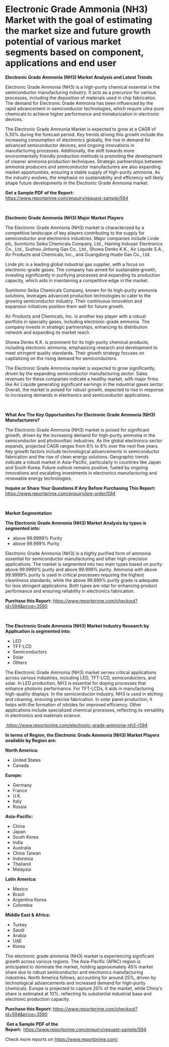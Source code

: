 <p><h1>Electronic Grade Ammonia (NH3) Market with the goal of estimating the market size and future growth potential of various market segments based on component, applications and end user</h1></p><p><strong>Electronic Grade Ammonia (NH3) Market Analysis and Latest Trends</strong></p>
<p><p>Electronic Grade Ammonia (NH3) is a high-purity chemical essential in the semiconductor manufacturing industry. It acts as a precursor for various processes, including the deposition of materials used in chip fabrication. The demand for Electronic Grade Ammonia has been influenced by the rapid advancement in semiconductor technologies, which require ultra-pure chemicals to achieve higher performance and miniaturization in electronic devices.</p><p>The Electronic Grade Ammonia Market is expected to grow at a CAGR of 5.30% during the forecast period. Key trends driving this growth include the increasing consumption of electronics globally, the rise in demand for advanced semiconductor devices, and ongoing innovations in manufacturing processes. Additionally, the shift towards more environmentally friendly production methods is promoting the development of cleaner ammonia production techniques. Strategic partnerships between ammonia producers and semiconductor manufacturers are also expanding market opportunities, ensuring a stable supply of high-purity ammonia. As the industry evolves, the emphasis on sustainability and efficiency will likely shape future developments in the Electronic Grade Ammonia market.</p></p>
<p><strong>Get a Sample PDF of the Report:&nbsp;</strong> <a href="https://www.reportprime.com/enquiry/request-sample/594?utm_campaign=2235&utm_medium=2&utm_source=Github&utm_content=ia&utm_term=18032025&utm_id=electronic-grade-ammonia-nh3">https://www.reportprime.com/enquiry/request-sample/594</a></p>
<p>&nbsp;</p>
<p><strong>Electronic Grade Ammonia (NH3) Major Market Players</strong></p>
<p><p>The Electronic Grade Ammonia (NH3) market is characterized by a competitive landscape of key players contributing to the supply for semiconductor and electronics industries. Major companies include Linde plc, Sumitomo Seika Chemicals Company, Ltd., Haining Indusair Electronics Co., Ltd., Suzhou Jinhong Gas Co., Ltd., Showa Denko K.K., Air Liquide S.A., Air Products and Chemicals, Inc., and Guangdong Huate Gas Co., Ltd.</p><p>Linde plc is a leading global industrial gas supplier, with a focus on electronic-grade gases. The company has aimed for sustainable growth, investing significantly in purifying processes and expanding its production capacity, which aids in maintaining a competitive edge in the market.</p><p>Sumitomo Seika Chemicals Company, known for its high-purity ammonia solutions, leverages advanced production technologies to cater to the growing semiconductor industry. Their continuous innovation and expansion initiatives position them well for future growth.</p><p>Air Products and Chemicals, Inc. is another key player with a robust portfolio in specialty gases, including electronic-grade ammonia. The company invests in strategic partnerships, enhancing its distribution network and expanding its market reach.</p><p>Showa Denko K.K. is prominent for its high-purity chemical products, including electronic ammonia, emphasizing research and development to meet stringent quality standards. Their growth strategy focuses on capitalizing on the rising demand for semiconductors.</p><p>The Electronic Grade Ammonia market is expected to grow significantly, driven by the expanding semiconductor manufacturing sector. Sales revenues for these companies indicate a healthy market, with major firms like Air Liquide generating significant earnings in the industrial gases sector. Overall, the market is poised for robust growth, expected to rise in response to increasing demands in electronics and semiconductor applications.</p></p>
<p>&nbsp;</p>
<p><strong>What Are The Key Opportunities For Electronic Grade Ammonia (NH3) Manufacturers?</strong></p>
<p><p>The Electronic Grade Ammonia (NH3) market is poised for significant growth, driven by the increasing demand for high-purity ammonia in the semiconductor and photovoltaic industries. As the global electronics sector expands, projected CAGR ranges from 6% to 8% over the next five years. Key growth factors include technological advancements in semiconductor fabrication and the rise of clean energy solutions. Geographic trends indicate a robust market in Asia-Pacific, particularly in countries like Japan and South Korea. Future outlook remains positive, fueled by ongoing innovations and escalating investments in electronics manufacturing and renewable energy technologies.</p></p>
<p><strong>Inquire or Share Your Questions If Any Before Purchasing This Report:</strong> <a href="https://www.reportprime.com/enquiry/pre-order/594?utm_campaign=2235&utm_medium=2&utm_source=Github&utm_content=ia&utm_term=18032025&utm_id=electronic-grade-ammonia-nh3">https://www.reportprime.com/enquiry/pre-order/594</a></p>
<p>&nbsp;</p>
<p><strong>Market Segmentation</strong></p>
<p><strong>The Electronic Grade Ammonia (NH3) Market Analysis by types is segmented into:</strong></p>
<p><ul><li>above 99.9999% Purity</li><li>above 99.999% Purity</li></ul></p>
<p><p>Electronic Grade Ammonia (NH3) is a highly purified form of ammonia essential for semiconductor manufacturing and other high-precision applications. The market is segmented into two main types based on purity: above 99.9999% purity and above 99.999% purity. Ammonia with above 99.9999% purity is used in critical processes requiring the highest cleanliness standards, while the above 99.999% purity grade is adequate for less stringent applications. Both types are vital for enhancing product performance and ensuring reliability in electronics fabrication.</p></p>
<p><strong>Purchase this Report:&nbsp;</strong><a href="https://www.reportprime.com/checkout?id=594&price=3590&utm_campaign=2235&utm_medium=2&utm_source=Github&utm_content=ia&utm_term=18032025&utm_id=electronic-grade-ammonia-nh3">https://www.reportprime.com/checkout?id=594&price=3590</a></p>
<p>&nbsp;</p>
<p><strong>The Electronic Grade Ammonia (NH3) Market Industry Research by Application is segmented into:</strong></p>
<p><ul><li>LED</li><li>TFT-LCD</li><li>Semiconductors</li><li>Solar</li><li>Others</li></ul></p>
<p><p>The Electronic Grade Ammonia (NH3) market serves critical applications across various industries, including LED, TFT-LCD, semiconductors, and solar. In LED production, NH3 is essential for doping processes that enhance photonic performance. For TFT-LCDs, it aids in manufacturing high-quality displays. In the semiconductor industry, NH3 is used in etching and cleaning, ensuring precise fabrication. In solar panel production, it helps with the formation of nitrides for improved efficiency. Other applications include specialized chemical processes, reflecting its versatility in electronics and materials science.</p></p>
<p><a href="https://www.reportprime.com/electronic-grade-ammonia-nh3-r594?utm_campaign=2235&utm_medium=2&utm_source=Github&utm_content=ia&utm_term=18032025&utm_id=electronic-grade-ammonia-nh3">&nbsp;https://www.reportprime.com/electronic-grade-ammonia-nh3-r594</a></p>
<p><strong>In terms of Region, the Electronic Grade Ammonia (NH3) Market Players available by Region are:</strong></p>
<p>
    <p> <strong> North America: </strong>
        <ul>
            <li>United States</li>
            <li>Canada</li>
        </ul>
        </p> 
    <p> <strong> Europe: </strong>
        <ul>
            <li>Germany</li>
            <li>France</li>
            <li>U.K.</li>
            <li>Italy</li>
            <li>Russia</li>
        </ul>
        </p> 
    <p> <strong> Asia-Pacific: </strong>
        <ul>
            <li>China</li>
            <li>Japan</li>
            <li>South Korea</li>
            <li>India</li>
            <li>Australia</li>
            <li>China Taiwan</li>
            <li>Indonesia</li>
            <li>Thailand</li>
            <li>Malaysia</li>
        </ul>
        </p> 
    <p> <strong> Latin America: </strong>
        <ul>
            <li>Mexico</li>
            <li>Brazil</li>
            <li>Argentina Korea</li>
            <li>Colombia</li>
        </ul>
        </p> 
    <p> <strong> Middle East & Africa: </strong>
        <ul>
            <li>Turkey</li>
            <li>Saudi</li>
            <li>Arabia</li>
            <li>UAE</li>
            <li>Korea</li>
        </ul>
    </p>
    </p>
<p><p>The electronic grade ammonia (NH3) market is experiencing significant growth across various regions. The Asia-Pacific (APAC) region is anticipated to dominate the market, holding approximately 45% market share due to robust semiconductor and electronics manufacturing industries. North America follows, accounting for around 25%, driven by technological advancements and increased demand for high-purity chemicals. Europe is projected to capture 20% of the market, while China's share is estimated at 10%, reflecting its substantial industrial base and electronic production capacity.</p></p>
<p><strong>Purchase this Report: </strong><a href="https://www.reportprime.com/checkout?id=594&price=3590&utm_campaign=2235&utm_medium=2&utm_source=Github&utm_content=ia&utm_term=18032025&utm_id=electronic-grade-ammonia-nh3">https://www.reportprime.com/checkout?id=594&price=3590</a></p>
<p>&nbsp;<strong>Get a Sample PDF of the Report:&nbsp;&nbsp;</strong><a href="https://www.reportprime.com/enquiry/request-sample/594?utm_campaign=2235&utm_medium=2&utm_source=Github&utm_content=ia&utm_term=18032025&utm_id=electronic-grade-ammonia-nh3">https://www.reportprime.com/enquiry/request-sample/594</a></p>
<p><strong></strong></p>
<p>Check more reports on <a href="https://www.reportprime.com/?utm_campaign=2235&utm_medium=2&utm_source=Github&utm_content=ia&utm_term=18032025&utm_id=electronic-grade-ammonia-nh3">https://www.reportprime.com/</a></p>